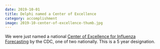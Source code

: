```yaml
---
date: 2019-10-01
title: Delphi named a Center of Excellence
category: accomplishment
image: 2019-10-center-of-excellence-thumb.jpg
---
```


We were just named a national [Center of Excellence for Influenza Forecasting](https://www.cmu.edu/news/stories/archives/2019/october/cdc-funds-carnegie-mellons-flu-forecasting-center.html) by the CDC, one of two nationally. This is a 5 year designation.
